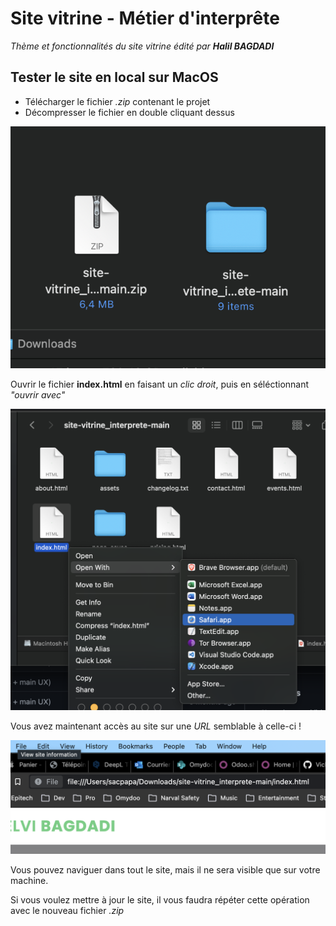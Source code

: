# Site vitrine - Métier d'interprête
_Thème et fonctionnalités du site vitrine édité par **Halil BAGDADI**_

## Tester le site en local sur MacOS
- Télécharger le fichier *.zip* contenant le projet
- Décompresser le fichier en double cliquant dessus

![Décompression fichier zip](https://github.com/HalilSacpapa/site-vitrine_interprete/blob/main/images/unzip.png?raw=true)

Ouvrir le fichier __index.html__ en faisant un *clic droit*, puis en séléctionnant *"ouvrir avec"*

![Launch website](https://github.com/HalilSacpapa/site-vitrine_interprete/blob/main/images/launch.png?raw=true)

Vous avez maintenant accès au site sur une *URL* semblable à celle-ci !

![Access to website](https://github.com/HalilSacpapa/site-vitrine_interprete/blob/main/images/localUrl.png?raw=true)

Vous pouvez naviguer dans tout le site, mais il ne sera visible que sur votre machine.

Si vous voulez mettre à jour le site, il vous faudra répéter cette opération avec le nouveau fichier *.zip*
